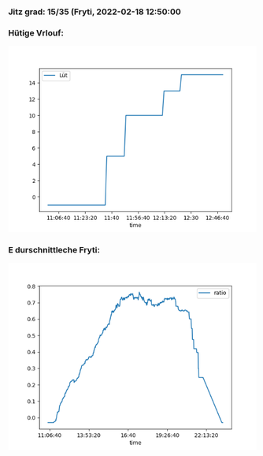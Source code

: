 ### Jitz grad: 15/35 (Fryti, 2022-02-18 12:50:00

### Hütige Vrlouf:
![Graph](Today.png)

### E durschnittleche Fryti:
![Graph](Fryti.png)